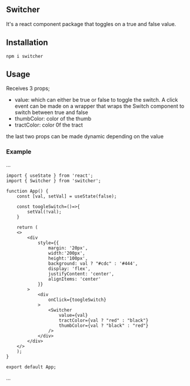 ## Switcher
It's a react component package that toggles on a true and false value.

## Installation
`npm i switcher`

## Usage
Receives 3 props;
* value: which can either be true or false to toggle the switch. A click event can be made on a wrapper that wraps the Switch component to switch between true and false
* thumbColor: color of the thumb
* tractColor: color 0f the tract

the last two props can be made dynamic depending on the value

### Example
...

    import { useState } from 'react';
    import { Switcher } from 'switcher';

    function App() {
        const [val, setVal] = useState(false);

        const toogleSwitch=()=>{
            setVal(!val);
        }
        
        return (
        <>
            <div
                style={{
                    margin: '20px',
                    width:'200px',
                    height:'100px',
                    background: val ? "#cdc" : '#444',
                    display: 'flex',
                    justifyContent: 'center',
                    alignItems: 'center'
                }}
            >
                <div
                    onClick={toogleSwitch}
                >
                    <Switcher
                        value={val}
                        tractColor={val ? "red" : "black"}
                        thumbColor={val ? "black" : "red"}
                    />
                </div>
            </div>
        </>
        );
    }

    export default App;
...